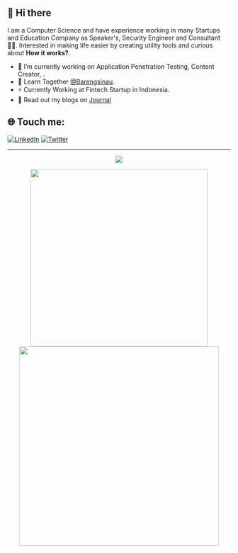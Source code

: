 ## 👋 Hi there 
I am a Computer Science and have experience working in many Startups and Education Company as Speaker's, Security Engineer and Consultant 👨‍💻. Interested in making life easier by creating utility tools and curious about **How it works?**.

- 🔭 I’m currently working on Application Penetration Testing, Content Creator, .
- 🍔 Learn Together [@Barengsinau](https://www.tiktok.com/@barengsinau).
- ⚡ Currently Working at Fintech Startup in Indonesia.
- 💬 Read out my blogs on [Journal](https://daudaldi.blogspot.com)

## 🌐 Touch me:
[![LinkedIn](https://img.shields.io/badge/LinkedIn-%230077B5.svg?logo=linkedin&logoColor=white)](https://linkedin.com/in/daudaladumy/) [![Twitter](https://img.shields.io/badge/Twitter-%231DA1F2.svg?logo=Twitter&logoColor=white)](https://twitter.com/daud_aldi) 

<hr />
<p align="center"> <img src="https://profile-counter.glitch.me/vanshkapoor/count.svg" />
<p align = "center">
  <img src = "https://github-readme-stats.vercel.app/api?username=mrdzer0&show_icons=true&theme=radical" width = 400>
  <img src = "https://github-readme-streak-stats.herokuapp.com?user=mrdzer0&theme=dark" width = 450>

<!--
**mrdzer0/mrdzer0** is a ✨ _special_ ✨ repository because its `README.md` (this file) appears on your GitHub profile.

Here are some ideas to get you started:

- 🔭 I’m currently working on ...
- 🌱 I’m currently learning ...
- 👯 I’m looking to collaborate on ...
- 🤔 I’m looking for help with ...
- 💬 Ask me about ...
- 📫 How to reach me: ...
- 😄 Pronouns: ...
- ⚡ Fun fact: ...
-->
